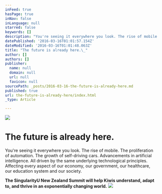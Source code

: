 ```yaml
---
inFeed: true
hasPage: true
inNav: false
inLanguage: null
starred: false
keywords: []
description: "You're seeing it everywhere you look. The rise of mobile. The proliferation of automation. The growth of self-driving cars. Advancements in artificial intelligence. All driven by the same underlying technological principles. Affecting every aspect of our economy, our government, our healthcare, our education system and\_our society."
datePublished: '2016-03-16T01:01:57.154Z'
dateModified: '2016-03-16T01:01:48.063Z'
title: "The future is already here.\_"
author: []
authors: []
publisher:
  name: null
  domain: null
  url: null
  favicon: null
sourcePath: _posts/2016-03-16-the-future-is-already-here.md
published: true
url: the-future-is-already-here/index.html
_type: Article

---
```

![](https://the-grid-user-content.s3-us-west-2.amazonaws.com/2f0f56b4-158d-430c-9a92-5fee5d9c73b0.png)

# The future is already here. 

You're seeing it everywhere you look. The rise of mobile. The proliferation of automation. The growth of self-driving cars. Advancements in artificial intelligence. All driven by the same underlying technological principles. Affecting every aspect of our economy, our government, our healthcare, our education system and our society.

**The SingularityU New Zealand Summit will help Kiwis understand, adapt to, and thrive in an exponentially changing world.**
![](https://the-grid-user-content.s3-us-west-2.amazonaws.com/ed939a9d-c3bd-440c-85ff-bd87b09c2ed3.jpg)